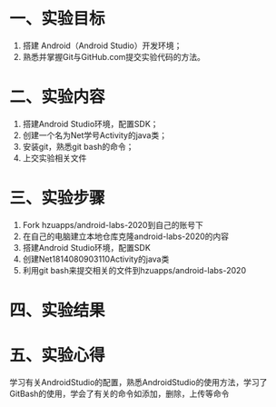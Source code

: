 # 一、实验目标
1. 搭建 Android（Android Studio）开发环境；
2. 熟悉并掌握Git与GitHub.com提交实验代码的方法。
# 二、实验内容
1. 搭建Android Studio环境，配置SDK；
2. 创建一个名为Net学号Activity的java类；
3. 安装git，熟悉git bash的命令；
4. 上交实验相关文件
# 三、实验步骤
1. Fork hzuapps/android-labs-2020到自己的账号下
2. 在自己的电脑建立本地仓库克隆android-labs-2020的内容
3. 搭建Android Studio环境，配置SDK
4. 创建Net1814080903110Activity的java类
5. 利用git bash来提交相关的文件到hzuapps/android-labs-2020
# 四、实验结果

# 五、实验心得
学习有关AndroidStudio的配置，熟悉AndroidStudio的使用方法，学习了GitBash的使用，学会了有关的命令如添加，删除，上传等命令
